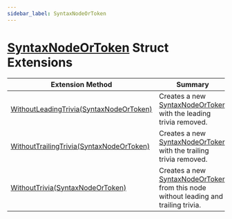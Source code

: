 ```yaml
---
sidebar_label: SyntaxNodeOrToken
---
```


# [SyntaxNodeOrToken](https://docs.microsoft.com/en-us/dotnet/api/microsoft.codeanalysis.syntaxnodeortoken) Struct Extensions

| Extension Method | Summary |
| ---------------- | ------- |
| [WithoutLeadingTrivia(SyntaxNodeOrToken)](../../Roslynator/SyntaxExtensions/WithoutLeadingTrivia/index.md#Roslynator_SyntaxExtensions_WithoutLeadingTrivia_Microsoft_CodeAnalysis_SyntaxNodeOrToken_) | Creates a new [SyntaxNodeOrToken](https://docs.microsoft.com/en-us/dotnet/api/microsoft.codeanalysis.syntaxnodeortoken) with the leading trivia removed\. |
| [WithoutTrailingTrivia(SyntaxNodeOrToken)](../../Roslynator/SyntaxExtensions/WithoutTrailingTrivia/index.md#Roslynator_SyntaxExtensions_WithoutTrailingTrivia_Microsoft_CodeAnalysis_SyntaxNodeOrToken_) | Creates a new [SyntaxNodeOrToken](https://docs.microsoft.com/en-us/dotnet/api/microsoft.codeanalysis.syntaxnodeortoken) with the trailing trivia removed\. |
| [WithoutTrivia(SyntaxNodeOrToken)](../../Roslynator/SyntaxExtensions/WithoutTrivia/index.md) | Creates a new [SyntaxNodeOrToken](https://docs.microsoft.com/en-us/dotnet/api/microsoft.codeanalysis.syntaxnodeortoken) from this node without leading and trailing trivia\. |

